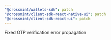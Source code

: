 ```yaml
---
"@crossmint/wallets-sdk": patch
"@crossmint/client-sdk-react-native-ui": patch
"@crossmint/client-sdk-react-ui": patch
---
```


Fixed OTP verification error propagation
